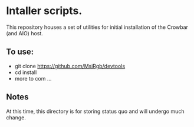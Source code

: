 # Intaller scripts.
This repository houses a set of utilities for initial installation of the Crowbar (and AIO) host.

## To use:
- git clone https://github.com/MsiRgb/devtools
- cd install
- more to com ...

## Notes
At this time, this directory is for storing status quo and will undergo much change.
